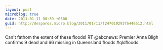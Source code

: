 ```yaml
---
layout: post
microblog: true
date: 2011-01-11 08:39 +0300
guid: http://desparoz.micro.blog/2011/01/11/t24701929376448512.html
---
```

Can't fathom the extent of these floods! RT @abcnews: Premier Anna Bligh confirms 9 dead and 66 missing in Queensland floods #qldfloods
